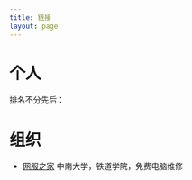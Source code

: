 ```yaml
---
title: 链接
layout: page
---
```


# 个人

排名不分先后：



# 组织

- [网服之家](http://www.wfcsu.com/) 中南大学，铁道学院，免费电脑维修
